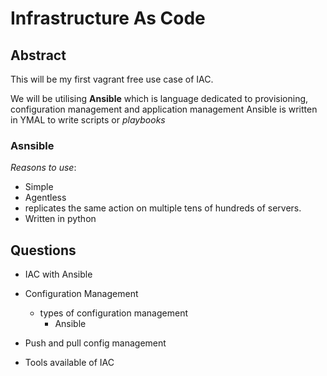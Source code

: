 # Infrastructure As Code

## Abstract

This will be my first vagrant free use case of IAC.

We will be utilising **Ansible**  which is language dedicated to provisioning, configuration management and  application management
Ansible is written in YMAL to write scripts or *playbooks*

### Asnsible
*Reasons to use*:
- Simple
- Agentless
- replicates the same action on multiple tens of hundreds of servers.
- Written in python

## Questions

- IAC with Ansible
- Configuration Management
	- types of configuration management
		- Ansible
		
- Push and pull config management
- Tools available of IAC

